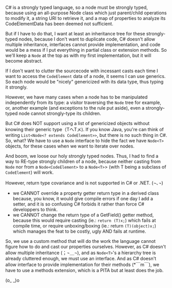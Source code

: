 C# is a strongly typed language, so a node must be strongly typed, because using an all-purpose Node class
which just parent/child operations to modify it, a string URI to retrieve it, and a map of properties 
to analyze its CodeElementData has been deemed not sufficient.

But if I have to do that, I want at least an inheritance tree for these strongly-typed nodes, 
because I don't want to duplicate code, C# doesn't allow multiple inheritance, interfaces cannot provide 
implementation, and code would be a mess if I put everything in partial class or extension methods.
So we'll keep a `Node` at the top as with my first implementation, but it will become abstract.

If I don't want to clutter the sourcecode with incessant casts each time I want to access the `CodeElement`
data of a node, it seems I can use generics. So each node would be "nicely" genericized with its data type,
thus typing it strongly.

However, we have many cases when a node has to be manipulated independently from its type: a visitor 
traversing the `Node` tree for example, or, another example (and exceptions to the rule put aside), 
even a strongly-typed node cannot strongly-type its children.

But C# does NOT support using a list of genericized objects without knowing their generic type（TへTメ).
If you know Java, you're can think of writing `List<Node<? extends CodeElement>>`, but there is no such thing in C#.
So, what? We have to use a `Node` interface to hide the fact we have `Node<T>`
objects, for these cases when we want to iterate over nodes.

And boom, we loose our holy strongly typed nodes.
Thus, I had to find a way to RE-type strongly children of a node, because neither casting from 
`Node` nor from a `Node<CodeElement>` to a `Node<T>`> (with T being 
a subclass of `CodeElement`) will work.

However, return type covariance and is not supported in C# or .NET. (¬､¬)
- we CANNOT override a property getter return type in a derived class because, you know, it would
  give compile errors if one day I add a setter, and it is so confusing C# forbids it rather than
  force C# developpers to think.
- we CANNOT change the return type of a GetField() getter method, because this would
  require casting (ie.: `return (T)x;`) which fails at compile time, or require unboxing/boxing
  (ie.: return `(T)(object)x;`) which manages the feat to be costly, ugly AND fails at runtime.

So, we use a custom method that will do the work the language cannot figure how to do and cast
our properties ourselves. However, as C# doesn't allow multiple inheritance (；¬＿¬), and as 
`Node<T>`'s a hierarchy tree is already cluttered enough, we must use an interface.
And as C# doesn't allow interface to provide implementation for their methods (*￣m￣), we have
to use a methods extension, which is a PITA but at least does the job.



(o_ _)o
